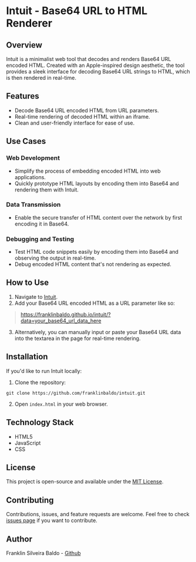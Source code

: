 # Intuit - Base64 URL to HTML Renderer

## Overview

Intuit is a minimalist web tool that decodes and renders Base64 URL encoded HTML. Created with an Apple-inspired design aesthetic, the tool provides a sleek interface for decoding Base64 URL strings to HTML, which is then rendered in real-time.

## Features

- Decode Base64 URL encoded HTML from URL parameters.
- Real-time rendering of decoded HTML within an iframe.
- Clean and user-friendly interface for ease of use.

## Use Cases

### Web Development

- Simplify the process of embedding encoded HTML into web applications.
- Quickly prototype HTML layouts by encoding them into Base64 and rendering them with Intuit.

### Data Transmission

- Enable the secure transfer of HTML content over the network by first encoding it in Base64.
  
### Debugging and Testing

- Test HTML code snippets easily by encoding them into Base64 and observing the output in real-time.
- Debug encoded HTML content that's not rendering as expected.

## How to Use

1. Navigate to [Intuit](https://franklinbaldo.github.io/intuit/).
2. Add your Base64 URL encoded HTML as a URL parameter like so:
> https://franklinbaldo.github.io/intuit/?data=your_base64_url_data_here

3. Alternatively, you can manually input or paste your Base64 URL data into the textarea in the page for real-time rendering.

## Installation

If you'd like to run Intuit locally:

1. Clone the repository:
 ```
 git clone https://github.com/franklinbaldo/intuit.git
 ```
2. Open `index.html` in your web browser.

## Technology Stack

- HTML5
- JavaScript
- CSS

## License

This project is open-source and available under the [MIT License](LICENSE).

## Contributing

Contributions, issues, and feature requests are welcome. Feel free to check [issues page](https://github.com/franklinbaldo/intuit/issues) if you want to contribute.

## Author

Franklin Silveira Baldo - [Github](https://github.com/franklinbaldo)
